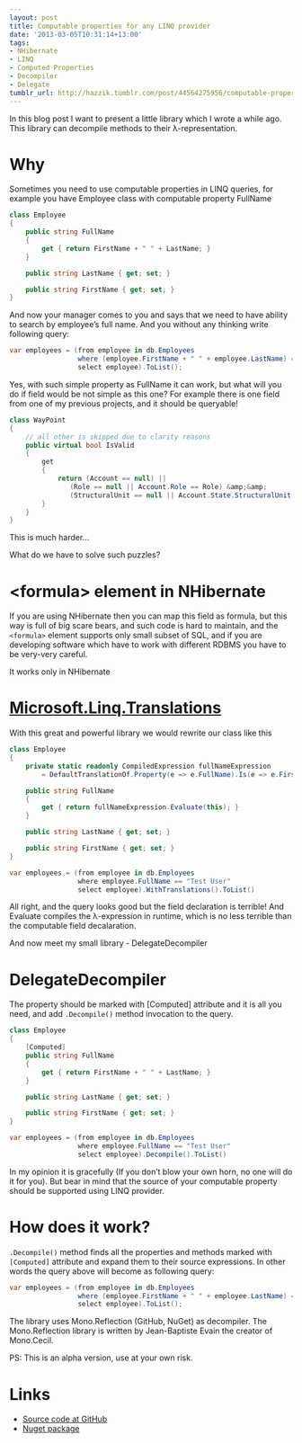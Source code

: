 ```yaml
---
layout: post
title: Computable properties for any LINQ provider
date: '2013-03-05T10:31:14+13:00'
tags:
- NHibernate
- LINQ
- Computed Properties
- Decompiler
- Delegate
tumblr_url: http://hazzik.tumblr.com/post/44564275956/computable-properties-for-any-linq-provider
---
```

In this blog post I want to present a little library which I wrote a while ago. This library can decompile methods to their λ-representation.

Why
===

Sometimes you need to use computable properties in LINQ queries, for example you have Employee class with computable property FullName

```csharp
class Employee
{
    public string FullName
    {
        get { return FirstName + " " + LastName; }
    }

    public string LastName { get; set; }

    public string FirstName { get; set; }
}
```

And now your manager comes to you and says that we need to have ability to search by employee’s full name. And you without any thinking write following query:

```csharp
var employees = (from employee in db.Employees
                 where (employee.FirstName + " " + employee.LastName) == "Test User"
                 select employee).ToList();
```

Yes, with such simple property as FullName it can work, but what will you do if field would be not simple as this one? For example there is one field from one of my previous projects, and it should be queryable!

```csharp
class WayPoint 
{
    // all other is skipped due to clarity reasons
    public virtual bool IsValid
    {
        get 
        {
            return (Account == null) ||
               (Role == null || Account.Role == Role) &amp;&amp;
               (StructuralUnit == null || Account.State.StructuralUnit == StructuralUnit);
        }
    }
}
```


This is much harder…

What do we have to solve such puzzles?

&lt;formula> element in NHibernate
=================================

If you are using NHibernate then you can map this field as formula, but this way is full of big scare bears, and such code is hard to maintain, and the `<formula>` element supports only small subset of SQL, and if you are developing software which have to work with different RDBMS you have to be very-very careful.

It works only in NHibernate

[Microsoft.Linq.Translations](http://damieng.com/blog/2009/06/24/client-side-properties-and-any-remote-linq-provider)
=====================================================================================================================

With this great and powerful library we would rewrite our class like this

```csharp
class Employee 
{
    private static readonly CompiledExpression fullNameExpression
        = DefaultTranslationOf.Property(e => e.FullName).Is(e => e.FirstName + " " + e.LastName);

    public string FullName 
    {
        get { return fullNameExpression.Evaluate(this); }
    }

    public string LastName { get; set; }

    public string FirstName { get; set; }
}
```
```csharp
var employees = (from employee in db.Employees
                 where employee.FullName == "Test User"
                 select employee).WithTranslations().ToList()
```

All right, and the query looks good but the field declaration is terrible! And Evaluate compiles the λ-expression in runtime, which is no less terrible than the computable field decalaration.

And now meet my small library - DelegateDecompiler

DelegateDecompiler
==================

The property should be marked with [Computed] attribute and it is all you need, and add `.Decompile()` method invocation to the query.

```csharp
class Employee 
{
    [Computed]
    public string FullName 
    {
        get { return FirstName + " " + LastName; }
    }

    public string LastName { get; set; }

    public string FirstName { get; set; }
}
```
```csharp
var employees = (from employee in db.Employees
                 where employee.FullName == "Test User"
                 select employee).Decompile().ToList()
```


In my opinion it is gracefully (If you don’t blow your own horn, no one will do it for you). But bear in mind that the source of your computable property should be supported using LINQ provider.

How does it work?
=================

`.Decompile()` method finds all the properties and methods marked with `[Computed]` attribute and expand them to their source expressions. In other words the query above will become as following query:

```csharp
var employees = (from employee in db.Employees
                 where (employee.FirstName + " " + employee.LastName) == "Test User"
                 select employee).ToList();
```

The library uses Mono.Reflection (GitHub, NuGet) as decompiler. The Mono.Reflection library is written by Jean-Baptiste Evain the creator of Mono.Cecil.

PS: This is an alpha version, use at your own risk.

Links
=====

* [Source code at GitHub](https://github.com/hazzik/DelegateDecompiler)
* [Nuget package](https://nuget.org/packages/DelegateDecompiler)
